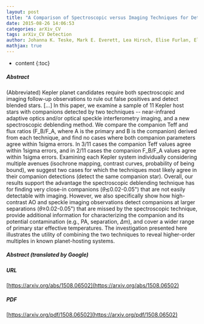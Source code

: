 ```yaml
---
layout: post
title: "A Comparison of Spectroscopic versus Imaging Techniques for Detecting Close Companions to Kepler Objects of Interest"
date: 2015-08-26 14:06:53
categories: arXiv_CV
tags: arXiv_CV Detection
author: Johanna K. Teske, Mark E. Everett, Lea Hirsch, Elise Furlan, Elliott P. Horch, Steve B. Howell, David R. Ciardi, Erica Gonzales, Justin R. Crepp
mathjax: true
---
```


* content
{:toc}

##### Abstract
(Abbreviated) Kepler planet candidates require both spectroscopic and imaging follow-up observations to rule out false positives and detect blended stars. [...] In this paper, we examine a sample of 11 Kepler host stars with companions detected by two techniques -- near-infrared adaptive optics and/or optical speckle interferometry imaging, and a new spectroscopic deblending method. We compare the companion Teff and flux ratios (F_B/F_A, where A is the primary and B is the companion) derived from each technique, and find no cases where both companion parameters agree within 1sigma errors. In 3/11 cases the companion Teff values agree within 1sigma errors, and in 2/11 cases the companion F_B/F_A values agree within 1sigma errors. Examining each Kepler system individually considering multiple avenues (isochrone mapping, contrast curves, probability of being bound), we suggest two cases for which the techniques most likely agree in their companion detections (detect the same companion star). Overall, our results support the advantage the spectroscopic deblending technique has for finding very close-in companions ($\theta \lesssim$0.02-0.05") that are not easily detectable with imaging. However, we also specifically show how high-contrast AO and speckle imaging observations detect companions at larger separations ($\theta \geq$0.02-0.05") that are missed by the spectroscopic technique, provide additional information for characterizing the companion and its potential contamination (e.g., PA, separation, $\Delta$m), and cover a wider range of primary star effective temperatures. The investigation presented here illustrates the utility of combining the two techniques to reveal higher-order multiples in known planet-hosting systems.

##### Abstract (translated by Google)


##### URL
[https://arxiv.org/abs/1508.06502](https://arxiv.org/abs/1508.06502)

##### PDF
[https://arxiv.org/pdf/1508.06502](https://arxiv.org/pdf/1508.06502)

